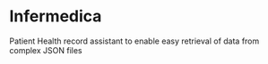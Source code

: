 # Infermedica
Patient Health record assistant to enable easy retrieval of data from complex JSON files
